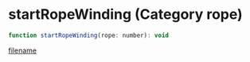 # startRopeWinding (Category rope)

```js
function startRopeWinding(rope: number): void
```

[filename](startRopeWinding_m.md ':include')